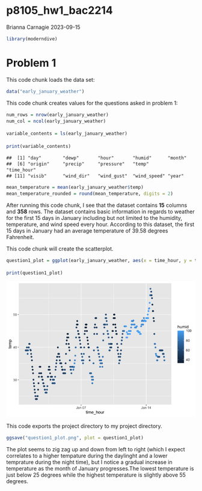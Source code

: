 p8105_hw1_bac2214
================
Brianna Carnagie
2023-09-15

``` r
library(moderndive)
```

# Problem 1

This code chunk loads the data set:

``` r
data("early_january_weather")
```

This code chunk creates values for the questions asked in problem 1:

``` r
num_rows = nrow(early_january_weather)
num_col = ncol(early_january_weather)

variable_contents = ls(early_january_weather)

print(variable_contents)
```

    ##  [1] "day"        "dewp"       "hour"       "humid"      "month"     
    ##  [6] "origin"     "precip"     "pressure"   "temp"       "time_hour" 
    ## [11] "visib"      "wind_dir"   "wind_gust"  "wind_speed" "year"

``` r
mean_temperature = mean(early_january_weather$temp)
mean_temperature_rounded = round(mean_temperature, digits = 2)
```

After running this code chunk, I see that the dataset contains **15**
columns and **358** rows. The dataset contains basic information in
regards to weather for the first 15 days in January including but not
limited to the humidity, temperature, and wind speed every hour.
According to this dataset, the first 15 days in January had an average
temperature of 39.58 degrees Fahrenheit.

This code chunk will create the scatterplot.

``` r
question1_plot = ggplot(early_january_weather, aes(x = time_hour, y = temp, color = humid)) + geom_point()

print(question1_plot)
```

![](p8105_hw1_bac2214_files/figure-gfm/unnamed-chunk-5-1.png)<!-- -->

This code exports the project directory to my project directory.

``` r
ggsave("question1_plot.png", plot = question1_plot)
```

The plot seems to zig zag up and down from left to right (which I expect
correlates to a higher tempature during the daylinght and a lower
temprature during the night time), but I notice a gradual increase in
temperature as the month of January progresses.The lowest temperature is
just below 25 degrees while the highest temperature is slightly above 55
degrees.

